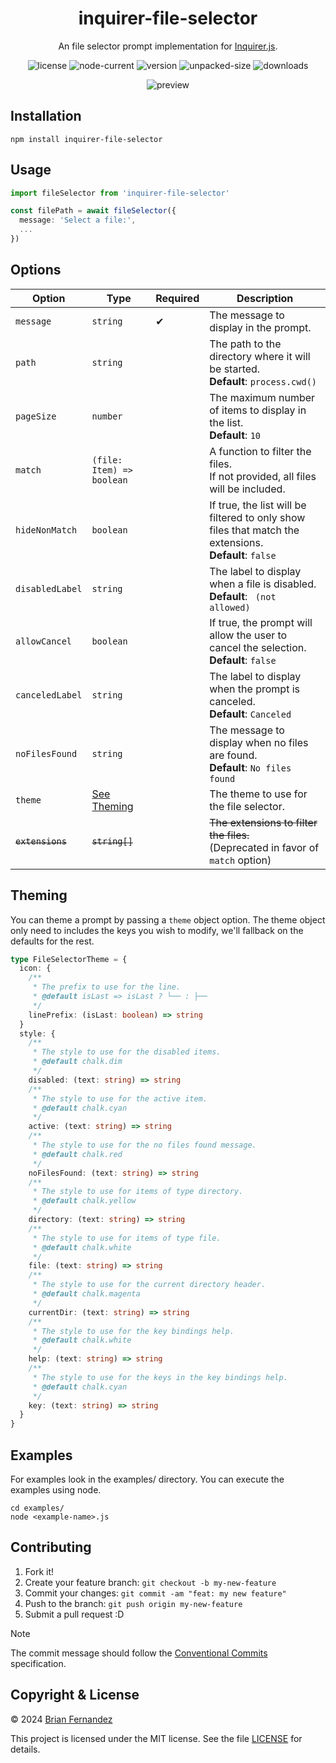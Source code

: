 <h1 align="center">
  inquirer-file-selector
</h1>

<p align="center">
  An file selector prompt implementation for <a href="https://github.com/SBoudrias/Inquirer.js">Inquirer.js</a>.
</p>

<div align="center">

  ![license](https://img.shields.io/npm/l/inquirer-file-selector)
  ![node-current](https://img.shields.io/node/v/inquirer-file-selector?color=darkgreen)
  ![version](https://img.shields.io/npm/v/inquirer-file-selector?color=orange)
  ![unpacked-size](https://img.shields.io/npm/unpacked-size/inquirer-file-selector)
  ![downloads](https://img.shields.io/npm/dt/inquirer-file-selector.svg)

  ![preview](https://github.com/br14n-sol/inquirer-file-selector/blob/main/preview.gif?raw=true)

</div>

## Installation

```shell
npm install inquirer-file-selector
```

## Usage

```ts
import fileSelector from 'inquirer-file-selector'

const filePath = await fileSelector({
  message: 'Select a file:',
  ...
})
```

## Options

| Option | Type | Required | Description |
|--------|------|----------|-------------|
| `message` | `string` | ✔ | The message to display in the prompt. |
| `path` | `string` | | The path to the directory where it will be started.<br/> **Default**: `process.cwd()` |
| `pageSize` | `number` | | The maximum number of items to display in the list.<br/> **Default**: `10` |
| `match` | `(file: Item) => boolean` | | A function to filter the files.<br/> If not provided, all files will be included. |
| `hideNonMatch` | `boolean` | | If true, the list will be filtered to only show files that match the extensions.<br/> **Default**: `false` |
| `disabledLabel` | `string` | | The label to display when a file is disabled.<br/> **Default**: ` (not allowed)` |
| `allowCancel` | `boolean` | | If true, the prompt will allow the user to cancel the selection.<br/> **Default**: `false` |
| `canceledLabel` | `string` | | The label to display when the prompt is canceled.<br/> **Default**: `Canceled` |
| `noFilesFound` | `string` | | The message to display when no files are found.<br/> **Default**: `No files found` |
| `theme` | [See Theming](#theming) | | The theme to use for the file selector. |
| ~~`extensions`~~ | ~~`string[]`~~ | | ~~The extensions to filter the files.~~<br/>(Deprecated in favor of `match` option) |

## Theming

You can theme a prompt by passing a `theme` object option. The theme object only need to includes the keys you wish to modify, we'll fallback on the defaults for the rest.

```ts
type FileSelectorTheme = {
  icon: {
    /**
     * The prefix to use for the line.
     * @default isLast => isLast ? └── : ├──
     */
    linePrefix: (isLast: boolean) => string
  }
  style: {
    /**
     * The style to use for the disabled items.
     * @default chalk.dim
     */
    disabled: (text: string) => string
    /**
     * The style to use for the active item.
     * @default chalk.cyan
     */
    active: (text: string) => string
    /**
     * The style to use for the no files found message.
     * @default chalk.red
     */
    noFilesFound: (text: string) => string
    /**
     * The style to use for items of type directory.
     * @default chalk.yellow
     */
    directory: (text: string) => string
    /**
     * The style to use for items of type file.
     * @default chalk.white
     */
    file: (text: string) => string
    /**
     * The style to use for the current directory header.
     * @default chalk.magenta
     */
    currentDir: (text: string) => string
    /**
     * The style to use for the key bindings help.
     * @default chalk.white
     */
    help: (text: string) => string
    /**
     * The style to use for the keys in the key bindings help.
     * @default chalk.cyan
     */
    key: (text: string) => string
  }
}
```

## Examples

For examples look in the examples/ directory. You can execute the examples using node.

```shell
cd examples/
node <example-name>.js
```

## Contributing

1. Fork it!
2. Create your feature branch: `git checkout -b my-new-feature`
3. Commit your changes: `git commit -am "feat: my new feature"`
4. Push to the branch: `git push origin my-new-feature`
5. Submit a pull request :D

> [!NOTE]
> The commit message should follow the [Conventional Commits](https://www.conventionalcommits.org/en/v1.0.0/) specification.

## Copyright & License

© 2024 [Brian Fernandez](https://github.com/br14n-sol)

This project is licensed under the MIT license. See the file [LICENSE](LICENSE) for details.